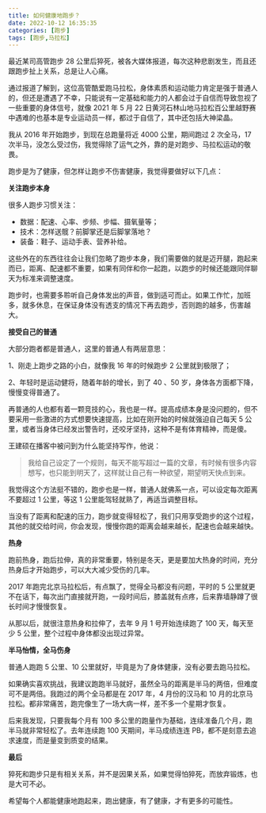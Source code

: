 ```yaml
---
title: 如何健康地跑步？
date: 2022-10-12 16:35:35
categories: [跑步]
tags: [跑步,马拉松]
---
```


最近某司高管跑步 28 公里后猝死，被各大媒体报道，每次这种悲剧发生，而且还跟跑步扯上关系，总是让人心痛。

通过报道了解到，这位高管酷爱跑马拉松，身体素质和运动能力肯定是强于普通人的，但还是遭遇了不幸，只能说有一定基础和能力的人都会过于自信而导致忽视了一些重要的身体信号，就像 2021 年 5 月 22 日黄河石林山地马拉松百公里越野赛中遇难的也基本是专业运动员一样，都过于自信了，其中还包括大神梁晶。

<!--more-->

我从 2016 年开始跑步，到现在总跑量将近 4000 公里，期间跑过 2 次全马，17 次半马，没怎么受过伤，我觉得除了运气之外，靠的是对跑步、马拉松运动的敬畏。

跑步是为了健康，但怎样让跑步不伤害健康，我觉得要做好以下几点：

**关注跑步本身**

很多人跑步习惯关注：

* 数据：配速、心率、步频、步幅、摄氧量等；
* 技术：怎样送髋？前脚掌还是后脚掌落地？
* 装备：鞋子、运动手表、营养补给。

这些外在的东西往往会让我们忽略了跑步本身，我们需要做的就是迈开腿，跑起来而已，距离、配速都不重要，如果有同伴和你一起跑，以跑步的时候还能跟同伴聊天为标准来调整速度。

跑步时，也需要多聆听自己身体发出的声音，做到适可而止。如果工作忙，加班多，就多休息，在保证身体没有透支的情况下再去跑步，否则跑的越多，伤害越大。

**接受自己的普通**

大部分跑者都是普通人，这里的普通人有两层意思：

1、刚走上跑步之路的小白，就像我 16 年的时候跑步 2 公里就到极限了；

2、年轻时是运动健将，随着年龄的增长，到了 40 、50 岁，身体各方面都下降，慢慢变得普通了。

再普通的人也都有着一颗竞技的心，我也是一样。提高成绩本身是没问题的，但不要采用一些激进的方式想要快速提高，比如在刚开始的时候就强迫自己每天 5 公里，或者当身体已经发出警告时，还咬牙坚持，这种不是有体育精神，而是傻。

王建硕在播客中被问到为什么能坚持写作，他说：

> 我给自己设定了一个规则，每天不能写超过一篇的文章，有时候有很多内容想写，也只能到明天了，这样就让自己有一种欲望，期望明天快点到来。

我觉得这个方法挺不错的，跑步也是一样，普通人就佛系一点，可以设定每次距离不要超过 1 公里，等这 1 公里能驾轻就熟了，再适当调整目标。

当没有了距离和配速的压力，跑步就变得轻松了，我们只用享受跑步的这个过程，其他的就交给时间，你会发现，慢慢你跑的距离会越来越长，配速也会越来越快。

**热身**

跑前热身，跑后拉伸，真的非常重要，特别是冬天，更是要加大热身的时间，充分热身后才开始跑步，可以大大减少受伤的几率。

2017 年跑完北京马拉松后，有点飘了，觉得全马都没有问题，平时的 5 公里就更不在话下，每次出门直接就开跑，一段时间后，膝盖就有点疼，后来靠墙静蹲了很长时间才慢慢恢复。

从那以后，就很注意热身和拉伸了，去年 9 月 1 号开始连续跑了 100 天，每天至少 5 公里，整个过程中身体都没出现过异常。

**半马怡情，全马伤身**

普通人跑跑 5 公里、10 公里就好，毕竟是为了身体健康，没有必要去跑马拉松。

如果确实喜欢挑战，我建议跑跑半马就好，虽然全马的距离是半马的两倍，但难度可不是两倍。我跑过的两个全马都是在 2017 年，4 月份的汉马和 10 月的北京马拉松。都非常痛苦，跑完像生了一场大病一样，差不多一个星期才恢复。

后来我发现，只要我每个月有 100 多公里的跑量作为基础，连续准备几个月，跑半马就非常轻松了。去年连续跑 100 天期间，半马成绩连连  PB，都不是刻意去追求速度，而是量变到质变的结果。

**最后**

猝死和跑步只是有相关关系，并不是因果关系，如果觉得怕猝死，而放弃锻炼，也是大可不必。

希望每个人都能健康地跑起来，跑出健康，有了健康，才有更多的可能性。
